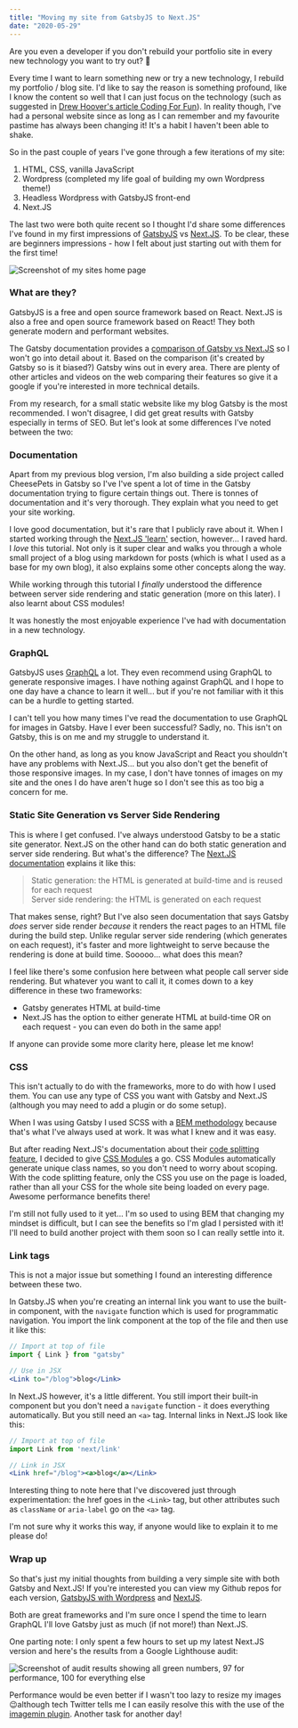 ```yaml
---
title: "Moving my site from GatsbyJS to Next.JS"
date: "2020-05-29"
---
```


Are you even a developer if you don't rebuild your portfolio site in every new technology you want to try out? 🤣

Every time I want to learn something new or try a new technology, I rebuild my portfolio / blog site. I'd like to say the reason is something profound, like I know the content so well that I can just focus on the technology (such as suggested in [Drew Hoover's article Coding For Fun](https://spin.atomicobject.com/2016/08/02/coding-for-fun/)). In reality though, I've had a personal website since as long as I can remember and my favourite pastime has always been changing it! It's a habit I haven't been able to shake.

So in the past couple of years I've gone through a few iterations of my site:

1. HTML, CSS, vanilla JavaScript
2. Wordpress (completed my life goal of building my own Wordpress theme!)
3. Headless Wordpress with GatsbyJS front-end
4. Next.JS

The last two were both quite recent so I thought I'd share some differences I've found in my first impressions of [GatsbyJS](https://www.gatsbyjs.org/) vs [Next.JS](https://nextjs.org/). To be clear, these are beginners impressions - how I felt about just starting out with them for the first time!

![Screenshot of my sites home page](/blogImages/portfolio_screenshot.png)

### What are they?

GatsbyJS is a free and open source framework based on React. Next.JS is also a free and open source framework based on React! They both generate modern and performant websites. 

The Gatsby documentation provides a [comparison of Gatsby vs Next.JS](https://www.gatsbyjs.org/features/jamstack/gatsby-vs-nextjs) so I won't go into detail about it. Based on the comparison (it's created by Gatsby so is it biased?) Gatsby wins out in every area. There are plenty of other articles and videos on the web comparing their features so give it a google if you're interested in more technical details.

From my research, for a small static website like my blog Gatsby is the most recommended. I won't disagree, I did get great results with Gatsby especially in terms of SEO. But let's look at some differences I've noted between the two:

### Documentation

Apart from my previous blog version, I'm also building a side project called CheesePets in Gatsby so I've I've spent a lot of time in the Gatsby documentation trying to figure certain things out. There is tonnes of documentation and it's very thorough. They explain what you need to get your site working.

I love good documentation, but it's rare that I publicly rave about it. When I started working through the [Next.JS 'learn'](https://nextjs.org/learn/basics/create-nextjs-app) section, however... I raved hard. I *love* this tutorial. Not only is it super clear and walks you through a whole small project of a blog using markdown for posts (which is what I used as a base for my own blog), it also explains some other concepts along the way.

While working through this tutorial I *finally* understood the difference between server side rendering and static generation (more on this later). I also learnt about CSS modules! 

It was honestly the most enjoyable experience I've had with documentation in a new technology.

### GraphQL

GatsbyJS uses [GraphQL](https://graphql.org/) a lot. They even recommend using GraphQL to generate responsive images. I have nothing against GraphQL and I hope to one day have a chance to learn it well... but if you're not familiar with it this can be a hurdle to getting started.

I can't tell you how many times I've read the documentation to use GraphQL for images in Gatsby. Have I ever been successful? Sadly, no. This isn't on Gatsby, this is on me and my struggle to understand it. 

On the other hand, as long as you know JavaScript and React you shouldn't have any problems with Next.JS... but you also don't get the benefit of those responsive images. In my case, I don't have tonnes of images on my site and the ones I do have aren't huge so I don't see this as too big a concern for me.

### Static Site Generation vs Server Side Rendering

This is where I get confused. I've always understood Gatsby to be a static site generator. Next.JS on the other hand can do both static generation and server side rendering. But what's the difference? The [Next.JS documentation](https://nextjs.org/learn/basics/data-fetching/two-forms) explains it like this:

> Static generation: the HTML is generated at build-time and is reused for each request  
> Server side rendering: the HTML is generated on each request

That makes sense, right? But I've also seen documentation that says Gatsby *does* server side render *because* it renders the react pages to an HTML file during the build step. Unlike regular server side rendering (which generates on each request), it's faster and more lightweight to serve because the rendering is done at build time. Sooooo... what does this mean?

I feel like there's some confusion here between what people call server side rendering. But whatever you want to call it, it comes down to a key difference in these two frameworks:

- Gatsby generates HTML at build-time
- Next.JS has the option to either generate HTML at build-time OR on each request - you can even do both in the same app!

If anyone can provide some more clarity here, please let me know!

### CSS

This isn't actually to do with the frameworks, more to do with how I used them. You can use any type of CSS you want with Gatsby and Next.JS (although you may need to add a plugin or do some setup).

When I was using Gatsby I used SCSS with a [BEM methodology](http://getbem.com/introduction/) because that's what I've always used at work. It was what I knew and it was easy.

But after reading Next.JS's documentation about their [code splitting feature](https://nextjs.org/docs/old#automatic-code-splitting), I decided to give [CSS Modules](https://css-tricks.com/css-modules-part-1-need/) a go. CSS Modules automatically generate unique class names, so you don't need to worry about scoping. With the code splitting feature, only the CSS you use on the page is loaded, rather than all your CSS for the whole site being loaded on every page. Awesome performance benefits there! 

I'm still not fully used to it yet... I'm so used to using BEM that changing my mindset is difficult, but I can see the benefits so I'm glad I persisted with it! I'll need to build another project with them soon so I can really settle into it. 

### Link tags

This is not a major issue but something I found an interesting difference between these two.

In Gatsby.JS when you're creating an internal link you want to use the built-in <Link> component, with the `navigate` function which is used for programmatic navigation. You import the link component at the top of the file and then use it like this:

```jsx
// Import at top of file
import { Link } from "gatsby"

// Use in JSX
<Link to="/blog">blog</Link>
```

In Next.JS however, it's a little different. You still import their built-in <Link> component but you don't need a `navigate` function - it does everything automatically. But you still need an `<a>` tag. Internal links in Next.JS look like this:

```jsx
// Import at top of file
import Link from 'next/link'

// Link in JSX
<Link href="/blog"><a>blog</a></Link>
```

Interesting thing to note here that I've discovered just through experimentation: the href goes in the `<Link>` tag, but other attributes such as `className` or `aria-label` go on the `<a>` tag.

I'm not sure why it works this way, if anyone would like to explain it to me please do!

### Wrap up

So that's just my initial thoughts from building a very simple site with both Gatsby and Next.JS! If you're interested you can view my Github repos for each version, [GatsbyJS with Wordpress](https://github.com/tarynelise/taryn-codes) and [NextJS](https://github.com/tarynelise/nextJS-portfolio).

Both are great frameworks and I'm sure once I spend the time to learn GraphQL I'll love Gatsby just as much (if not more!) than Next.JS. 

One parting note: I only spent a few hours to set up my latest Next.JS version and here's the results from a Google Lighthouse audit:

![Screenshot of audit results showing all green numbers, 97 for performance, 100 for everything else](/blogImages/lighthouse_audit.png)

Performance would be even better if I wasn't too lazy to resize my images 😉although tech Twitter tells me I can easily resolve this with the use of the [imagemin plugin](https://www.npmjs.com/package/imagemin). Another task for another day!
